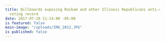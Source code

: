 ```yaml
---
title: Billboards exposing Roskam and other Illinois Republicans anti-constituent
  voting record
date: 2017-07-28 11:14:00 -05:00
is featured: false
main-image: "/uploads/IMG_2012.JPG"
is published: false
---
```


